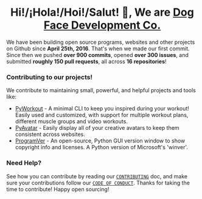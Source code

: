<h1 align="center">Hi!/¡Hola!/Hoi!/Salut! 👋, We are <a href="https://github.com/Dog-Face-Development">Dog Face Development Co.</a></h1>

We have been building open source programs, websites and other projects on Github since **April 25th, 2016**. That's when we made our first commit. Since then we pushed **over 900 commits**, opened **over 300 issues**, and submitted **roughly 150 pull requests**, all across **16 repositories**!

### Contributing to our projects!

We contribute to maintaining small, powerful, and helpful projects and tools like:

- [PyWorkout](https://github.com/Dog-Face-Development/PyWorkout) - A minimal CLI to keep you inspired during your workout! Easily used and customized, with support for multiple workout plans, different muscle groups and video workouts.
- [PyAvatar](https://github.com/Dog-Face-Development/PyAvatar) - Easily display all of your creative avatars to keep them consistent across websites.
- [ProgramVer](https://github.com/Dog-Face-Development/ProgramVer) - An open-source, Python GUI version window to show copyright info and licenses. A Python version of Microsoft's 'winver'.

### Need Help?

See how you can contribute by reading our [`CONTRIBUTING`](https://github.com/Dog-Face-Development/.github/blob/main/CONTRIBUTING.md) doc, and make sure your contributions follow our [`CODE OF CONDUCT`](https://github.com/Dog-Face-Development/.github/blob/main/CODE_OF_CONDUCT.md). Thanks for taking the time to contribute! Happy open sourcing!
